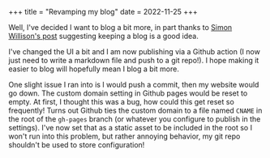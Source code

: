+++
title = "Revamping my blog"
date = 2022-11-25
+++

Well, I've decided I want to blog a bit more, in part thanks to [Simon Willison's post](https://simonwillison.net/2022/Nov/6/what-to-blog-about/) suggesting keeping a blog is a good idea.

I've changed the UI a bit and I am now publishing via a Github action (I now just need to write a markdown file and push to a git repo!). I hope making it easier to blog will hopefully mean I blog a bit more.

One slight issue I ran into is I would push a commit, then my website would go down. The custom domain setting in Github pages would be reset to empty. At first, I thought this was a bug, how could this get reset so frequently! Turns out Github ties the custom domain to a file named `CNAME` in the root of the `gh-pages` branch (or whatever you configure to publish in the settings). I've now set that as a static asset to be included in the root so I won't run into this problem, but rather annoying behavior, my git repo shouldn't be used to store configuration!